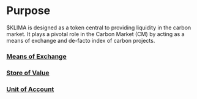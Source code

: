 # Purpose

$KLIMA is designed as a token central to providing liquidity in the carbon market. It plays a pivotal role in the Carbon Market (CM) by acting as a means of exchange and de-facto index of carbon projects.

### [Means of Exchange](https://app.gitbook.com/o/-M\_bmp-\_zWliWIWoS5D7/s/-M\_bmxz70gvEJ0PLIHFc/\~/changes/244/tokenomics-and-mechanisms/purpose/means-of-exchange)

### [**Store of Value**](https://app.gitbook.com/o/-M\_bmp-\_zWliWIWoS5D7/s/-M\_bmxz70gvEJ0PLIHFc/\~/changes/244/tokenomics-and-mechanisms/purpose/store-of-value)

### [Unit of Account](https://app.gitbook.com/o/-M\_bmp-\_zWliWIWoS5D7/s/-M\_bmxz70gvEJ0PLIHFc/\~/changes/244/tokenomics-and-mechanisms/purpose/unit-of-account)

